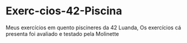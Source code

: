# Exerc-cios-42-Piscina
Meus exercícios em quento piscineres da 42 Luanda, Os exercícios cá presenta foi avaliado e testado pela Molinette
